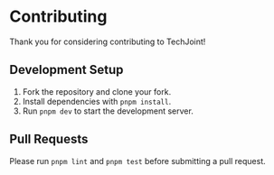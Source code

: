 # Contributing

Thank you for considering contributing to TechJoint!

## Development Setup

1. Fork the repository and clone your fork.
2. Install dependencies with `pnpm install`.
3. Run `pnpm dev` to start the development server.

## Pull Requests

Please run `pnpm lint` and `pnpm test` before submitting a pull request.
